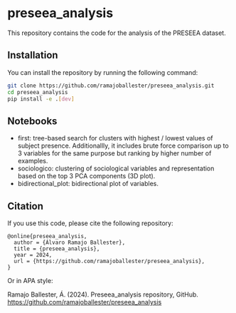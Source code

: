 # preseea_analysis

This repository contains the code for the analysis of the PRESEEA dataset.

## Installation

You can install the repository by running the following command:

```bash
git clone https://github.com/ramajoballester/preseea_analysis.git
cd preseea_analysis
pip install -e .[dev]
```

## Notebooks

- first: tree-based search for clusters with highest / lowest values of subject presence. Additionallly, it includes brute force comparison up to 3 variables for the same purpose but ranking by higher number of examples.
- sociologico: clustering of sociological variables and representation based on the top 3 PCA components (3D plot).
- bidirectional_plot: bidirectional plot of variables.

## Citation

If you use this code, please cite the following repository:

```
@online{preseea_analysis,
  author = {Álvaro Ramajo Ballester},
  title = {preseea_analysis},
  year = 2024,
  url = {https://github.com/ramajoballester/preseea_analysis},
}
```

Or in APA style:

Ramajo Ballester, Á. (2024). Preseea_analysis repository, GitHub. https://github.com/ramajoballester/preseea_analysis
